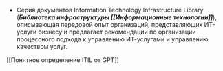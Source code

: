 - Серия документов Information Technology Infrastructure Library (***Библиотека инфраструктуры [[Информационные технологии]]***), описывающая передовой опыт организаций, представляющих ИТ-услуги бизнесу и предлагает рекомендации по организации процессного подхода к управлению ИТ-услугами и управлению качеством услуг.

[[Понятное определение ITIL от GPT]]